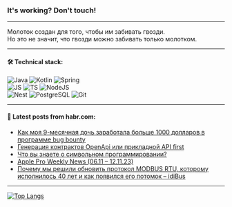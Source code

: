 ### It's working? Don't touch!

---
Молоток создан для того, чтобы им забивать гвозди. <br>
Но это не значит, что гвозди можно забивать только молотком.

---

#### 🛠️ Technical stack:

![Java](https://img.shields.io/badge/Java-informational?logo=Oracle&style=flat&logoColor=white&color=FF4500)
![Kotlin](https://img.shields.io/badge/Kotlin-informational?logo=Kotlin&style=flat&logoColor=white&color=774D97)
![Spring](https://img.shields.io/badge/SpringBoot-informational?logo=SpringBoot&style=flat&logoColor=white&color=6DB33F) <br>
![JS](https://img.shields.io/badge/JS-informational?logo=javaScript&style=flat&logoColor=black&color=F7Df1E)
![TS](https://img.shields.io/badge/TypeScript-informational?logo=typeScript&style=flat&logoColor=black&color=0667A8)
![NodeJS](https://img.shields.io/badge/NodeJS-informational?logo=node.js&style=flat&logoColor=white&color=70A760) <br>
![Nest](https://img.shields.io/badge/NestJS-informational?logo=NestJS&style=flat&logoColor=white&color=E0234E)
![PostgreSQL](https://img.shields.io/badge/PostgreSQL-informational?logo=PostgreSQL&style=flat&logoColor=white&color=DAA520)
![Git](https://img.shields.io/badge/Git-informational?logo=git&style=flat&logoColor=white&color=778899)

___

#### 💬 Latest posts from habr.com:

<!-- BLOG-POST-LIST:START -->
- [Как моя 9-месячная дочь заработала больше 1000 долларов в программе bug bounty](https://habr.com/ru/companies/maxilect/articles/773704/?utm_source=habrahabr&utm_medium=rss&utm_campaign=773704)
- [Генерация контрактов OpenApi или прикладной API first](https://habr.com/ru/articles/770528/?utm_source=habrahabr&utm_medium=rss&utm_campaign=770528)
- [Что вы знаете о символьном программировании?](https://habr.com/ru/articles/772984/?utm_source=habrahabr&utm_medium=rss&utm_campaign=772984)
- [Apple Pro Weekly News &lpar;06.11 – 12.11.23&rpar;](https://habr.com/ru/articles/773682/?utm_source=habrahabr&utm_medium=rss&utm_campaign=773682)
- [Почему мы решили обновить протокол MODBUS RTU, которому исполнилось 40 лет и как появился его потомок – idiBus](https://habr.com/ru/articles/773676/?utm_source=habrahabr&utm_medium=rss&utm_campaign=773676)
<!-- BLOG-POST-LIST:END -->

---
[![Top Langs](https://github-readme-stats-git-master-advtsetting-gmailcom.vercel.app/api/top-langs/?username=zloylis&langs_count=10&hide_title=false&title_color=e6edf3&size_weight=0.5&count_weight=0.5&layout=compact&hide_border=true&theme=dracula)](https://github.com/zloylis)

<!-- ![GitHub stats](https://github-readme-stats-git-master-advtsetting-gmailcom.vercel.app/api?username=zloylis&show_icons=true&hide_border=true&theme=dracula&hide_title=true&include_all_commits=true&count_private=true&hide=contribs&hide_rank=true) -->
